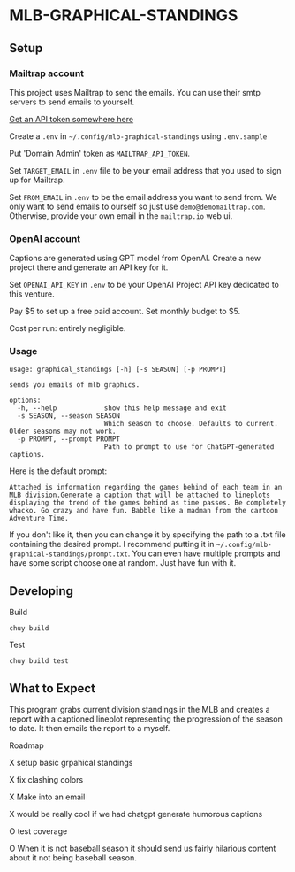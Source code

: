 # MLB-GRAPHICAL-STANDINGS

## Setup

### Mailtrap account

This project uses Mailtrap to send the emails. You can use their smtp servers to send emails to yourself.

[Get an API token somewhere here](https://api-docs.mailtrap.io/)

Create a `.env` in `~/.config/mlb-graphical-standings` using `.env.sample`

Put 'Domain Admin' token as `MAILTRAP_API_TOKEN`.

Set `TARGET_EMAIL` in `.env` file to be your email address that you used to sign up for Mailtrap.

Set `FROM_EMAIL` in `.env` to be the email address you want to send from.
We only want to send emails to ourself so just use `demo@demomailtrap.com`. Otherwise, provide your own email in the `mailtrap.io` web ui.

### OpenAI account

Captions are generated using GPT model from OpenAI. Create a new project there and generate an API key for it.

Set `OPENAI_API_KEY` in `.env` to be your OpenAI Project API key dedicated to this venture.

Pay $5 to set up a free paid account. Set monthly budget to $5.

Cost per run: entirely negligible.

### Usage

```
usage: graphical_standings [-h] [-s SEASON] [-p PROMPT]

sends you emails of mlb graphics.

options:
  -h, --help            show this help message and exit
  -s SEASON, --season SEASON
                        Which season to choose. Defaults to current. Older seasons may not work.
  -p PROMPT, --prompt PROMPT
                        Path to prompt to use for ChatGPT-generated captions.
```

Here is the default prompt:

    Attached is information regarding the games behind of each team in an MLB division.Generate a caption that will be attached to lineplots displaying the trend of the games behind as time passes. Be completely whacko. Go crazy and have fun. Babble like a madman from the cartoon Adventure Time.

If you don't like it, then you can change it by specifying the path to a .txt
file containing the desired prompt. I recommend putting it in `~/.config/mlb-graphical-standings/prompt.txt`. You can even have multiple prompts and have some script choose one at random. Just have fun with it.

## Developing

Build
```
chuy build
```

Test
```
chuy build test
```

## What to Expect

This program grabs current division standings in the MLB and creates a report with a captioned lineplot representing the progression of the season to date. It then emails the report to a myself.

Roadmap

X setup basic grpahical standings

X fix clashing colors

X Make into an email

X would be really cool if we had chatgpt generate humorous captions

O test coverage

O When it is not baseball season it should send us fairly hilarious content about it not being baseball season.